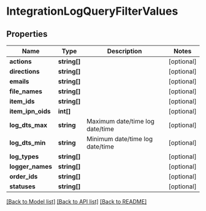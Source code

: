 # IntegrationLogQueryFilterValues

## Properties
Name | Type | Description | Notes
------------ | ------------- | ------------- | -------------
**actions** | **string[]** |  | [optional] 
**directions** | **string[]** |  | [optional] 
**emails** | **string[]** |  | [optional] 
**file_names** | **string[]** |  | [optional] 
**item_ids** | **string[]** |  | [optional] 
**item_ipn_oids** | **int[]** |  | [optional] 
**log_dts_max** | **string** | Maximum date/time log date/time | [optional] 
**log_dts_min** | **string** | Minimum date/time log date/time | [optional] 
**log_types** | **string[]** |  | [optional] 
**logger_names** | **string[]** |  | [optional] 
**order_ids** | **string[]** |  | [optional] 
**statuses** | **string[]** |  | [optional] 

[[Back to Model list]](../README.md#documentation-for-models) [[Back to API list]](../README.md#documentation-for-api-endpoints) [[Back to README]](../README.md)


